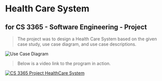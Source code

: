 # Health Care System
## for CS 3365 - Software Engineering - Project



>The project was to design a Health Care System based on the given case study, use case diagram, and use case descriptions. 

![Use Case Diagram](https://imgur.com/a/l53IPVw)

>Below is a video link to the program in action.

[![CS 3365 Project HealthCare System](http://img.youtube.com/vi/shodCcGKPsg/0.jpg)](https://youtu.be/shodCcGKPsg?t=461 "CS 3365 Project HealthCare System")
